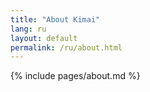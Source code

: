 ```yaml
---
title: "About Kimai"
lang: ru
layout: default
permalink: /ru/about.html
---
```


{% include pages/about.md %}